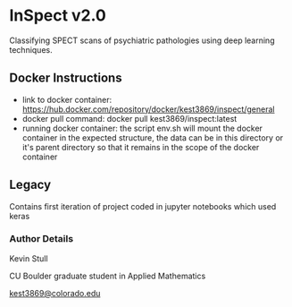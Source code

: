 # InSpect v2.0
Classifying SPECT scans of psychiatric pathologies using deep learning techniques. 

## Docker Instructions 
- link to docker container: https://hub.docker.com/repository/docker/kest3869/inspect/general
- docker pull command: docker pull kest3869/inspect:latest
- running docker container: the script env.sh will mount the docker container in the expected structure, the data can be in this directory or it's parent directory so that it remains in the scope of the docker container

## Legacy 
Contains first iteration of project coded in jupyter notebooks which used keras

### Author Details 
Kevin Stull 

CU Boulder graduate student in Applied Mathematics 

kest3869@colorado.edu

